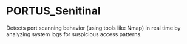 # PORTUS_Senitinal
Detects port scanning behavior (using tools like Nmap) in real time by analyzing system logs for suspicious access patterns.
